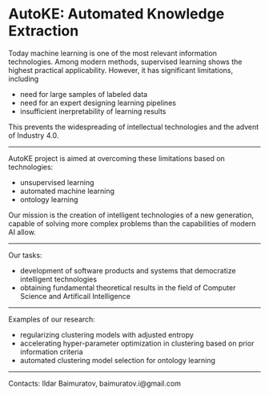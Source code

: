 <h1>AutoKE: Automated Knowledge Extraction</h1>

Today machine learning is one of the most relevant information technologies. Among modern methods, supervised learning shows the highest practical applicability. However, it has significant limitations, including</p>
<ul>
  <li>need for large samples of labeled data</li>
  <li>need for an expert designing learning pipelines</li>
  <li>insufficient inerpretability of learning results</li>
</ul>
This prevents the widespreading of intellectual technologies and the advent of Industry 4.0.
<hr>
  
<p>AutoKE project is aimed at overcoming these limitations based on technologies:</p>
<ul>
  <li>unsupervised learning</li>
  <li>automated machine learning</li>
  <li>ontology learning</li>
</ul>
Our mission is the creation of intelligent technologies of a new generation, capable of solving more complex problems than the capabilities of modern AI allow.
<hr>

<p>Our tasks:</p>
<ul>
  <li>development of software products and systems that democratize intelligent technologies</li>
  <li>obtaining fundamental theoretical results in the field of Computer Science and Artificail Intelligence</li>
</ul>
<hr>

<p>Examples of our research:</p>
<ul>
  <li>regularizing clustering models with adjusted entropy</li>
  <li>accelerating hyper-parameter optimization in clustering based on prior information criteria</li>
  <li>automated clustering model selection for ontology learning</li>
</ul>
<hr>

<p>Contacts: Ildar Baimuratov, baimuratov.i@gmail.com</p>
